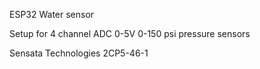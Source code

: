 ESP32 Water sensor

Setup for 4 channel ADC 0-5V 0-150 psi pressure sensors

Sensata Technologies 2CP5-46-1

<!---
jeffdoty2/jeffdoty2 is a ✨ special ✨ repository because its `README.md` (this file) appears on your GitHub profile.
You can click the Preview link to take a look at your changes.
--->
